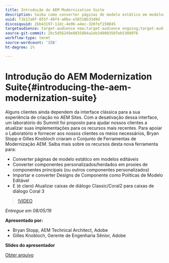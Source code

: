 ```yaml
---
title: Introdução do AEM Modernization Suite
description: Saiba como converter páginas de modelo estático em modelos editáveis. Saiba como converter componentes personalizados ou herdados em Proxies de componentes principais e muito mais.
uuid: f1b17a0f-055f-48f4-a0be-e50318b3349d
discoiquuid: 2bb43197-11dc-4e96-a4ec-326fef150845
targetaudience: target-audience new;target-audience ongoing;target-audience upgrader
source-git-commit: 2bc5d56249e8835884a2eb348083507eb5308076
workflow-type: tm+mt
source-wordcount: '158'
ht-degree: 1%

---
```



# Introdução do AEM Modernization Suite{#introducing-the-aem-modernization-suite}

Alguns clientes ainda dependem da interface clássica para a sua experiência de criação no AEM Sites. Com a desativação dessa interface, um laboratório do Summit foi proposto para ajudar nossos clientes a atualizar suas implementações para os recursos mais recentes. Para apoiar o Laboratório e fornecer aos nossos clientes os meios necessários, Bryan Stopp e Gilles Knobloch criaram o Conjunto de Ferramentas de Modernização AEM.  Saiba mais sobre os recursos desta nova ferramenta para:

* Converter páginas de modelo estático em modelos editáveis
* Converter componentes personalizados/herdados em proxies de componentes principais (ou outros componentes personalizados)
* Importar e converter Designs de Componente como Políticas de Modelo Editável
* E (é claro) Atualizar caixas de diálogo Classic/Coral2 para caixas de diálogo Coral 3

>[!VIDEO](https://video.tv.adobe.com/v/27322?quality=9)

*Entregue em 08/05/19*

**Apresentado por:**

* Bryan Stopp, AEM Technical Architect, Adobe
* Gilles Knobloch, Gerente de Engenharia Sênior, Adobe

**Slides do apresentador**

[Obter arquivo](assets/modernization-toolsaemgems.pdf)
